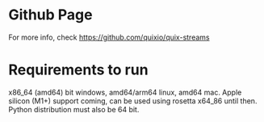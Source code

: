 # Github Page
For more info, check https://github.com/quixio/quix-streams

# Requirements to run

x86_64 (amd64) bit windows, amd64/arm64 linux, amd64 mac. Apple silicon (M1+) support coming, can be used using rosetta x64_86 until then. Python distribution must also be 64 bit.

